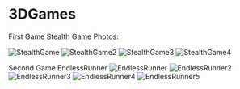 # 3DGames
First Game Stealth Game Photos: 

![StealthGame](https://user-images.githubusercontent.com/75886479/174391830-7b489a63-28ad-4bb2-b30e-941b49028598.PNG)
![StealthGame2](https://user-images.githubusercontent.com/75886479/174391842-ddba58d0-6182-4969-97ab-abbf16a5ba09.PNG)
![StealthGame3](https://user-images.githubusercontent.com/75886479/174391847-6c5f1bab-a844-4bc3-ac87-a06ae555ad7b.PNG)
![StealthGame4](https://user-images.githubusercontent.com/75886479/174391852-c1fdccb8-9b57-4e15-99d0-aa38f1cc51f8.PNG)

Second Game EndlessRunner
![EndlessRunner](https://user-images.githubusercontent.com/75886479/174391891-94e91924-1432-47af-8c66-085514d17394.PNG)
![EndlessRunner2](https://user-images.githubusercontent.com/75886479/174391893-804d5046-97c3-4052-84f9-6494efc043e6.PNG)
![EndlessRunner3](https://user-images.githubusercontent.com/75886479/174391897-135544cb-f856-4e02-aaea-ef318e34f35d.PNG)
![EndlessRunner4](https://user-images.githubusercontent.com/75886479/174391901-4c0e7b5b-d4ab-46e8-bda3-8d98e4a0172d.PNG)
![EndlessRunner5](https://user-images.githubusercontent.com/75886479/174391904-d0fd0986-dacb-437e-94cc-3f04d114a682.PNG)

